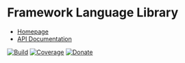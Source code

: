 # Framework Language Library

- [Homepage](https://the-framework.gitlab.io/libraries/language.html)
- [API Documentation](https://the-framework.gitlab.io/libraries/language/docs/)

[![Build](https://gitlab.com/the-framework/libraries/language/badges/master/pipeline.svg)](https://gitlab.com/the-framework/libraries/language/-/jobs)
[![Coverage](https://gitlab.com/the-framework/libraries/language/badges/master/coverage.svg?job=test:php7.3)](https://the-framework.gitlab.io/libraries/language/coverage/)
[![Donate](https://img.shields.io/badge/Donate-PayPal-blue.svg)](https://www.paypal.com/cgi-bin/webscr?cmd=_s-xclick&hosted_button_id=NGBNW5PY4VSJ4)
